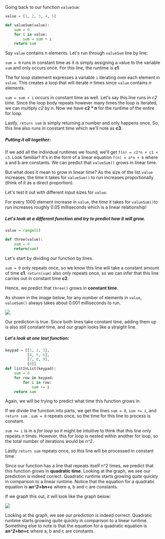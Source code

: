 Going back to our function `valueSum`:

```python
value = [1, 2, 3, 4, 5] 

def valueSum(value):
    sum = 0
    for i in value:
        sum = sum + i
    return sum
```
Say `value` contains n elements. Let's run through `valueSum` line by line:

`sum = 0` runs in constant time as it is simply assigning a value to the variable `sum` and only occurs once. For this line, the runtime is **c1**.

The for loop statement expresses a variable `i` iterating over each element in `value`. This creates a loop that will iterate *n* times since `value` contains *n* elements.

`sum = sum + i` occurs in constant time as well. Let's say this line runs in *c2* time. Since the loop body repeats however many times the loop is iterated, we can multiply *c2* by *n*. Now we have **c2 * n** for the runtime of the entire for loop.

Lastly, `return sum` is simply returning a number and only happens once. So, this line also runs in constant time which we'll note as **c3**.

##### Putting it all together:
If we add all the individual runtimes we found, we'll get `f(n) = c2*n + c1 + c3`. Look familiar? It's in the form of a linear equation `f(n) = a*n + b` where a and b are constants. We can predict that `valueSum()` grows in linear time.

But what does it mean to grow in linear time? As the size of the list `value` increases, the time it takes for `valueSum()` to run increases proportionally (think of it as a direct proportion).

Let's test it out with different input sizes for `value`: 

[//]: # "insert 'linear' image"

For every 1000 element increase in `value`, the time it takes for `valueSum()`to run increases roughly 0.05 milliseconds which is a linear relationship!

##### Let's look at a different function and try to predict how it will grow. 

```python
value = range(6)

def three(value):
    sum = 0
    return(sum)
```

Let's start by dividing our function by lines. 

`sum = 0` only repeats once, so we know this line will take a constant amount of time **c1**. 
`return(sum)` also only repeats once, so we can infer that this line carries out in constant time **c2**. 

Hence, we predict that `three()` grows in **constant time**. 

As shown in the image below, for any number of elements in `value`, `valueSum()` always takes about 0.001 milliseconds to run. 

<img src = "https://projectbit.s3-us-west-1.amazonaws.com/darlene/labs/TimeSpace3.png"> 


Our prediction is true. Since both lines take constant time, adding them up is also still constant time, and our graph looks like a straight line. 

##### Let's look at one last function: 

```python
keypad = [[1, 2, 3], 
          [4, 5, 6],
          [7, 8, 9],
          [0]] 
def listInList(keypad):
    sum = 0
    for row in keypad:
        for i in row:
            sum += i
    return sum
```

Again, we will be trying to predict what time this function grows in. 

If we divide the function into parts, we get the lines `sum = 0`, `sum += i`, and `return sum` .
`sum = 0` repeats once, so the time for this line to process is constant.

`sum += i` is in a *for loop* so it might be intuitive to think that this line only repeats *n* times. However, this for loop is nested within another for loop, so the total number of iterations would be *n^2*.

Lastly `return sum` repeats once, so this line will be processed in constant time. 

Since our function has a line that repeats itself n^2 times, we predict that this function grows in **quadratic time**.  Looking at the graph, we see our prediction is indeed correct. Quadratic runtime starts growing quite quickly in comparison to a linear runtime. Notice that the equation for a quadratic equation is **a*n^2*+b*n*+c** where a, b and c are constants.



If we graph this out, it will look like the graph below:


<img src = "https://projectbit.s3-us-west-1.amazonaws.com/darlene/labs/TimeSpace2.png"> 

Looking at the graph, we see our prediction is indeed correct. Quadratic runtime starts growing quite quickly in comparison to a linear runtime. Something else to note is that the equation for a quadratic equation is **a*n^2*+b*n*+c** where a, b and c are constants.

